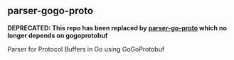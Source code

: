 ## parser-gogo-proto

**DEPRECATED: This repo has been replaced by [parser-go-proto](https://github.com/katydid/parser-go-proto) which no longer depends on gogoprotobuf**

Parser for Protocol Buffers in Go using GoGoProtobuf

